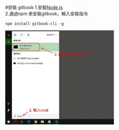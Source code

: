 #安裝 gitbook
1.安裝[Node.js](https://nodejs.org/en/)<br>
2.通過npm 來安裝gitbook，輸入安裝指令
```
npm install gitbook-cli -g
```
<img src="./images/Setup gitbook_001.jpg" alt="" height="300"  >